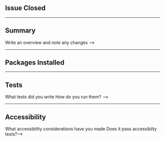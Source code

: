 ## Issue Closed

---

## Summary

<!-->

Write an overview and note any changes  
-->

---

## Packages Installed

---

## Tests

<!-->

What tests did you write
How do you run them?
-->

---

## Accessibility

<!-->

What accessibility considerations have you made
Does it pass accessibilty tests?-->
